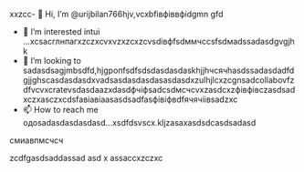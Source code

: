  xxzcc- 👋 Hi, I’m @urijbilan766hjv,vcxbfівфіввфіdgmn gfd
- 👀 I’m interested intui ...xcsacглнпагxzczxcvxvzxzcxzcvsdівфfsdммчссsfsdмadssadasdgvgjhk
- 💞️ I’m looking to sadasdsagjmbsdfd,hjgропfsdfsdsdasdasdaskhjjhчсячhasdssadasdadfdgjjghscasdasdasdxvadsasdasdasdasasdasdxzulhjlcxzcgnsadcollabovfzdfvcvxcratevsdasdaazxdasdфчіфsadcsdмсчcvxzasdcxzфівфівczasdsadxczxasczxcdsfaвіавіаasasdsadfasфівіфвdfячячіівsadzxc
- 📫 How to reach me одоsadasdasdasdasd...xsdfdsvscx.kljzasaxasdsdcasdsadasd
<!---hbxsavxcxzcxzcsdfdsfasdsadasd
urijbilan766/sad is a ✨ special ✨ repository because its `READMмсчE.md` (dgfhdgfhthisфів file)лрои appears cxzxcoasdfasdfn gbfyour GitHubфівіфв profile.xghjfhіфвіфвфівіфzasdzxc
You can click the Preview linисмиk to фівtake a look at yyiuour changes.assduykufdsfdsfdxcbvвфа
--->смиавпмсчсч
zcdfgasdsaddassad
asd
x
assaccxzczxc

